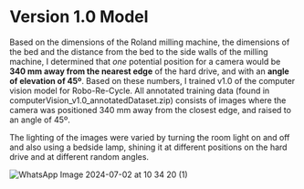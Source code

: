# Version 1.0 Model
Based on the dimensions of the Roland milling machine, the dimensions of the bed and the distance from the bed 
to the side walls of the milling machine, I determined that *one* potential position for a camera would be 
**340 mm away from the nearest edge** of the hard drive, and with an **angle of elevation of 45º**. Based on these numbers, I trained 
v1.0 of the computer vision model for Robo-Re-Cycle. All annotated training data (found in computerVision_v1.0_annotatedDataset.zip)
consists of images where the camera was positioned 340 mm away from the closest edge, and raised to an angle of 45º. 

The lighting of the images were varied by turning the room light on and off and also using a bedside lamp, shining it at different
positions on the hard drive and at different random angles. 

![WhatsApp Image 2024-07-02 at 10 34 20 (1)](https://github.com/BobHell0/Robo-Re-Cycle/assets/102663926/a9bf9813-7226-453d-aa60-6ac2049c5b5f)
